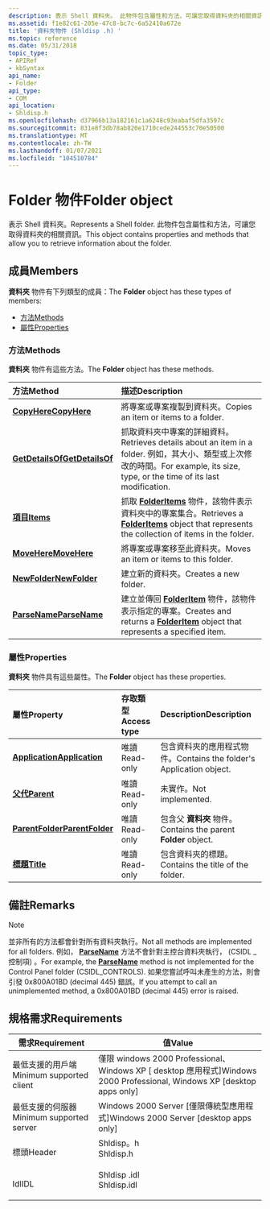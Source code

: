 ```yaml
---
description: 表示 Shell 資料夾。 此物件包含屬性和方法，可讓您取得資料夾的相關資訊。
ms.assetid: f1e82c61-205e-47c8-bc7c-6a52410a672e
title: '資料夾物件 (Shldisp .h) '
ms.topic: reference
ms.date: 05/31/2018
topic_type:
- APIRef
- kbSyntax
api_name:
- Folder
api_type:
- COM
api_location:
- Shldisp.h
ms.openlocfilehash: d37966b13a182161c1a6248c93eabaf5dfa3597c
ms.sourcegitcommit: 831e8f3db78ab820e1710cede244553c70e50500
ms.translationtype: MT
ms.contentlocale: zh-TW
ms.lasthandoff: 01/07/2021
ms.locfileid: "104510784"
---
```

# <a name="folder-object"></a><span data-ttu-id="1780e-104">Folder 物件</span><span class="sxs-lookup"><span data-stu-id="1780e-104">Folder object</span></span>

<span data-ttu-id="1780e-105">表示 Shell 資料夾。</span><span class="sxs-lookup"><span data-stu-id="1780e-105">Represents a Shell folder.</span></span> <span data-ttu-id="1780e-106">此物件包含屬性和方法，可讓您取得資料夾的相關資訊。</span><span class="sxs-lookup"><span data-stu-id="1780e-106">This object contains properties and methods that allow you to retrieve information about the folder.</span></span>

## <a name="members"></a><span data-ttu-id="1780e-107">成員</span><span class="sxs-lookup"><span data-stu-id="1780e-107">Members</span></span>

<span data-ttu-id="1780e-108">**資料夾** 物件有下列類型的成員：</span><span class="sxs-lookup"><span data-stu-id="1780e-108">The **Folder** object has these types of members:</span></span>

-   [<span data-ttu-id="1780e-109">方法</span><span class="sxs-lookup"><span data-stu-id="1780e-109">Methods</span></span>](#methods)
-   [<span data-ttu-id="1780e-110">屬性</span><span class="sxs-lookup"><span data-stu-id="1780e-110">Properties</span></span>](#properties)

### <a name="methods"></a><span data-ttu-id="1780e-111">方法</span><span class="sxs-lookup"><span data-stu-id="1780e-111">Methods</span></span>

<span data-ttu-id="1780e-112">**資料夾** 物件有這些方法。</span><span class="sxs-lookup"><span data-stu-id="1780e-112">The **Folder** object has these methods.</span></span>



| <span data-ttu-id="1780e-113">方法</span><span class="sxs-lookup"><span data-stu-id="1780e-113">Method</span></span>                                      | <span data-ttu-id="1780e-114">描述</span><span class="sxs-lookup"><span data-stu-id="1780e-114">Description</span></span>                                                                                                                |
|:--------------------------------------------|:---------------------------------------------------------------------------------------------------------------------------|
| [<span data-ttu-id="1780e-115">**CopyHere**</span><span class="sxs-lookup"><span data-stu-id="1780e-115">**CopyHere**</span></span>](folder-copyhere.md)         | <span data-ttu-id="1780e-116">將專案或專案複製到資料夾。</span><span class="sxs-lookup"><span data-stu-id="1780e-116">Copies an item or items to a folder.</span></span><br/>                                                                            |
| [<span data-ttu-id="1780e-117">**GetDetailsOf**</span><span class="sxs-lookup"><span data-stu-id="1780e-117">**GetDetailsOf**</span></span>](folder-getdetailsof.md) | <span data-ttu-id="1780e-118">抓取資料夾中專案的詳細資料。</span><span class="sxs-lookup"><span data-stu-id="1780e-118">Retrieves details about an item in a folder.</span></span> <span data-ttu-id="1780e-119">例如，其大小、類型或上次修改的時間。</span><span class="sxs-lookup"><span data-stu-id="1780e-119">For example, its size, type, or the time of its last modification.</span></span><br/> |
| [<span data-ttu-id="1780e-120">**項目**</span><span class="sxs-lookup"><span data-stu-id="1780e-120">**Items**</span></span>](folder-items.md)               | <span data-ttu-id="1780e-121">抓取 [**FolderItems**](folderitems.md) 物件，該物件表示資料夾中的專案集合。</span><span class="sxs-lookup"><span data-stu-id="1780e-121">Retrieves a [**FolderItems**](folderitems.md) object that represents the collection of items in the folder.</span></span><br/>    |
| [<span data-ttu-id="1780e-122">**MoveHere**</span><span class="sxs-lookup"><span data-stu-id="1780e-122">**MoveHere**</span></span>](folder-movehere.md)         | <span data-ttu-id="1780e-123">將專案或專案移至此資料夾。</span><span class="sxs-lookup"><span data-stu-id="1780e-123">Moves an item or items to this folder.</span></span><br/>                                                                          |
| [<span data-ttu-id="1780e-124">**NewFolder**</span><span class="sxs-lookup"><span data-stu-id="1780e-124">**NewFolder**</span></span>](folder-newfolder.md)       | <span data-ttu-id="1780e-125">建立新的資料夾。</span><span class="sxs-lookup"><span data-stu-id="1780e-125">Creates a new folder.</span></span><br/>                                                                                           |
| [<span data-ttu-id="1780e-126">**ParseName**</span><span class="sxs-lookup"><span data-stu-id="1780e-126">**ParseName**</span></span>](folder-parsename.md)       | <span data-ttu-id="1780e-127">建立並傳回 [**FolderItem**](folderitem.md) 物件，該物件表示指定的專案。</span><span class="sxs-lookup"><span data-stu-id="1780e-127">Creates and returns a [**FolderItem**](folderitem.md) object that represents a specified item.</span></span><br/>                 |



 

### <a name="properties"></a><span data-ttu-id="1780e-128">屬性</span><span class="sxs-lookup"><span data-stu-id="1780e-128">Properties</span></span>

<span data-ttu-id="1780e-129">**資料夾** 物件具有這些屬性。</span><span class="sxs-lookup"><span data-stu-id="1780e-129">The **Folder** object has these properties.</span></span>



| <span data-ttu-id="1780e-130">屬性</span><span class="sxs-lookup"><span data-stu-id="1780e-130">Property</span></span>                                               | <span data-ttu-id="1780e-131">存取類型</span><span class="sxs-lookup"><span data-stu-id="1780e-131">Access type</span></span>          | <span data-ttu-id="1780e-132">Description</span><span class="sxs-lookup"><span data-stu-id="1780e-132">Description</span></span>                                          |
|:-------------------------------------------------------|:---------------------|:-----------------------------------------------------|
| [<span data-ttu-id="1780e-133">**Application**</span><span class="sxs-lookup"><span data-stu-id="1780e-133">**Application**</span></span>](folder-application.md)<br/>   | <span data-ttu-id="1780e-134">唯讀</span><span class="sxs-lookup"><span data-stu-id="1780e-134">Read-only</span></span><br/> | <span data-ttu-id="1780e-135">包含資料夾的應用程式物件。</span><span class="sxs-lookup"><span data-stu-id="1780e-135">Contains the folder's Application object.</span></span><br/> |
| [<span data-ttu-id="1780e-136">**父代**</span><span class="sxs-lookup"><span data-stu-id="1780e-136">**Parent**</span></span>](folder-parent.md)<br/>             | <span data-ttu-id="1780e-137">唯讀</span><span class="sxs-lookup"><span data-stu-id="1780e-137">Read-only</span></span><br/> | <span data-ttu-id="1780e-138">未實作。</span><span class="sxs-lookup"><span data-stu-id="1780e-138">Not implemented.</span></span><br/>                          |
| [<span data-ttu-id="1780e-139">**ParentFolder**</span><span class="sxs-lookup"><span data-stu-id="1780e-139">**ParentFolder**</span></span>](folder-parentfolder.md)<br/> | <span data-ttu-id="1780e-140">唯讀</span><span class="sxs-lookup"><span data-stu-id="1780e-140">Read-only</span></span><br/> | <span data-ttu-id="1780e-141">包含父 **資料夾** 物件。</span><span class="sxs-lookup"><span data-stu-id="1780e-141">Contains the parent **Folder** object.</span></span><br/>    |
| [<span data-ttu-id="1780e-142">**標題**</span><span class="sxs-lookup"><span data-stu-id="1780e-142">**Title**</span></span>](folder-title.md)<br/>               | <span data-ttu-id="1780e-143">唯讀</span><span class="sxs-lookup"><span data-stu-id="1780e-143">Read-only</span></span><br/> | <span data-ttu-id="1780e-144">包含資料夾的標題。</span><span class="sxs-lookup"><span data-stu-id="1780e-144">Contains the title of the folder.</span></span><br/>         |



 

## <a name="remarks"></a><span data-ttu-id="1780e-145">備註</span><span class="sxs-lookup"><span data-stu-id="1780e-145">Remarks</span></span>

> [!Note]  
> <span data-ttu-id="1780e-146">並非所有的方法都會針對所有資料夾執行。</span><span class="sxs-lookup"><span data-stu-id="1780e-146">Not all methods are implemented for all folders.</span></span> <span data-ttu-id="1780e-147">例如， [**ParseName**](folder-parsename.md) 方法不會針對主控台資料夾執行， (CSIDL \_ 控制項) 。</span><span class="sxs-lookup"><span data-stu-id="1780e-147">For example, the [**ParseName**](folder-parsename.md) method is not implemented for the Control Panel folder (CSIDL\_CONTROLS).</span></span> <span data-ttu-id="1780e-148">如果您嘗試呼叫未產生的方法，則會引發 0x800A01BD (decimal 445) 錯誤。</span><span class="sxs-lookup"><span data-stu-id="1780e-148">If you attempt to call an unimplemented method, a 0x800A01BD (decimal 445) error is raised.</span></span>

 

## <a name="requirements"></a><span data-ttu-id="1780e-149">規格需求</span><span class="sxs-lookup"><span data-stu-id="1780e-149">Requirements</span></span>



| <span data-ttu-id="1780e-150">需求</span><span class="sxs-lookup"><span data-stu-id="1780e-150">Requirement</span></span> | <span data-ttu-id="1780e-151">值</span><span class="sxs-lookup"><span data-stu-id="1780e-151">Value</span></span> |
|-------------------------------------|----------------------------------------------------------------------------------------|
| <span data-ttu-id="1780e-152">最低支援的用戶端</span><span class="sxs-lookup"><span data-stu-id="1780e-152">Minimum supported client</span></span><br/> | <span data-ttu-id="1780e-153">僅限 windows 2000 Professional、Windows XP \[ desktop 應用程式\]</span><span class="sxs-lookup"><span data-stu-id="1780e-153">Windows 2000 Professional, Windows XP \[desktop apps only\]</span></span><br/>                 |
| <span data-ttu-id="1780e-154">最低支援的伺服器</span><span class="sxs-lookup"><span data-stu-id="1780e-154">Minimum supported server</span></span><br/> | <span data-ttu-id="1780e-155">Windows 2000 Server \[僅限傳統型應用程式\]</span><span class="sxs-lookup"><span data-stu-id="1780e-155">Windows 2000 Server \[desktop apps only\]</span></span><br/>                                   |
| <span data-ttu-id="1780e-156">標頭</span><span class="sxs-lookup"><span data-stu-id="1780e-156">Header</span></span><br/>                   | <dl> <span data-ttu-id="1780e-157"><dt>Shldisp。h</dt></span><span class="sxs-lookup"><span data-stu-id="1780e-157"><dt>Shldisp.h</dt></span></span> </dl>   |
| <span data-ttu-id="1780e-158">Idl</span><span class="sxs-lookup"><span data-stu-id="1780e-158">IDL</span></span><br/>                      | <dl> <span data-ttu-id="1780e-159"><dt>Shldisp .idl</dt></span><span class="sxs-lookup"><span data-stu-id="1780e-159"><dt>Shldisp.idl</dt></span></span> </dl> |



 

 




